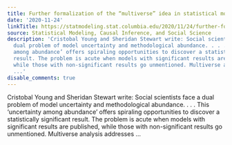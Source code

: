 ```yaml
---
title: Further formalization of the “multiverse” idea in statistical modeling
date: '2020-11-24'
linkTitle: https://statmodeling.stat.columbia.edu/2020/11/24/further-formalization-of-the-multiverse-idea-in-statistical-modeling/
source: Statistical Modeling, Causal Inference, and Social Science
description: 'Cristobal Young and Sheridan Stewart write: Social scientists face a
  dual problem of model uncertainty and methodological abundance. . . . This ‘uncertainty
  among abundance’ offers spiraling opportunities to discover a statistically significant
  result. The problem is acute when models with significant results are published,
  while those with non-significant results go unmentioned. Multiverse analysis addresses
  ...'
disable_comments: true
---
```

Cristobal Young and Sheridan Stewart write: Social scientists face a dual problem of model uncertainty and methodological abundance. . . . This ‘uncertainty among abundance’ offers spiraling opportunities to discover a statistically significant result. The problem is acute when models with significant results are published, while those with non-significant results go unmentioned. Multiverse analysis addresses ...